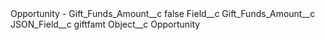 <?xml version="1.0" encoding="UTF-8"?>
<CustomMetadata xmlns="http://soap.sforce.com/2006/04/metadata" xmlns:xsi="http://www.w3.org/2001/XMLSchema-instance" xmlns:xsd="http://www.w3.org/2001/XMLSchema">
    <label>Opportunity - Gift_Funds_Amount__c</label>
    <protected>false</protected>
    <values>
        <field>Field__c</field>
        <value xsi:type="xsd:string">Gift_Funds_Amount__c</value>
    </values>
    <values>
        <field>JSON_Field__c</field>
        <value xsi:type="xsd:string">giftfamt</value>
    </values>
    <values>
        <field>Object__c</field>
        <value xsi:type="xsd:string">Opportunity</value>
    </values>
</CustomMetadata>

